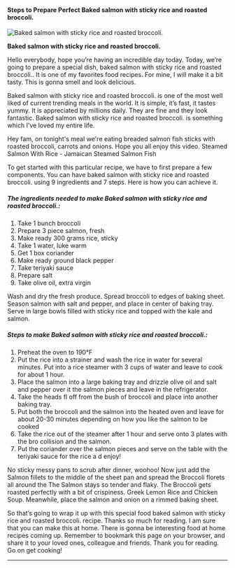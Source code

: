             

#### Steps to Prepare Perfect Baked salmon with sticky rice and roasted broccoli.

![Baked salmon with sticky rice and roasted broccoli.](https://img-global.cpcdn.com/recipes/5767003588526080/751x532cq70/baked-salmon-with-sticky-rice-and-roasted-broccoli-recipe-main-photo.jpg)

**Baked salmon with sticky rice and roasted broccoli.**

Hello everybody, hope you’re having an incredible day today. Today, we’re going to prepare a special dish, baked salmon with sticky rice and roasted broccoli.. It is one of my favorites food recipes. For mine, I will make it a bit tasty. This is gonna smell and look delicious.

Baked salmon with sticky rice and roasted broccoli. is one of the most well liked of current trending meals in the world. It is simple, it’s fast, it tastes yummy. It is appreciated by millions daily. They are fine and they look fantastic. Baked salmon with sticky rice and roasted broccoli. is something which I’ve loved my entire life.

Hey fam, on tonight's meal we're eating breaded salmon fish sticks with roasted broccoli, carrots and onions. Hope you all enjoy this video. Steamed Salmon With Rice - Jamaican Steamed Salmon Fish

To get started with this particular recipe, we have to first prepare a few components. You can have baked salmon with sticky rice and roasted broccoli. using 9 ingredients and 7 steps. Here is how you can achieve it.

##### The ingredients needed to make Baked salmon with sticky rice and roasted broccoli.:

1.  Take 1 bunch broccoli
2.  Prepare 3 piece salmon, fresh
3.  Make ready 300 grams rice, sticky
4.  Take 1 water, luke warm
5.  Get 1 box coriander
6.  Make ready ground black pepper
7.  Take teriyaki sauce
8.  Prepare salt
9.  Take olive oil, extra virgin

Wash and dry the fresh produce. Spread broccoli to edges of baking sheet. Season salmon with salt and pepper, and place in center of baking tray. Serve in large bowls filled with sticky rice and topped with the kale and salmon.

##### Steps to make Baked salmon with sticky rice and roasted broccoli.:

1.  Preheat the oven to 190°F
2.  Put the rice into a strainer and wash the rice in water for several minutes. Put into a rice steamer with 3 cups of water and leave to cook for about 1 hour.
3.  Place the salmon into a large baking tray and drizzle olive oil and salt and pepper over it the salmon pieces and leave in the refrigerator.
4.  Take the heads fl off from the bush of broccoli and place into another baking tray.
5.  Put both the broccoli and the salmon into the heated oven and leave for about 20-30 minutes depending on how you like the salmon to be cooked
6.  Take the rice out of the steamer after 1 hour and serve onto 3 plates with the bro collision and the salmon.
7.  Put the coriander over the salmon pieces and serve on the table with the teriyaki sauce for the rice a d enjoy!

No sticky messy pans to scrub after dinner, woohoo! Now just add the Salmon fillets to the middle of the sheet pan and spread the Broccoli florets all around the The Salmon stays so tender and flaky. The Broccoli gets roasted perfectly with a bit of crispiness. Greek Lemon Rice and Chicken Soup. Meanwhile, place the salmon and onion on a rimmed baking sheet.

So that’s going to wrap it up with this special food baked salmon with sticky rice and roasted broccoli. recipe. Thanks so much for reading. I am sure that you can make this at home. There is gonna be interesting food at home recipes coming up. Remember to bookmark this page on your browser, and share it to your loved ones, colleague and friends. Thank you for reading. Go on get cooking!

* * *